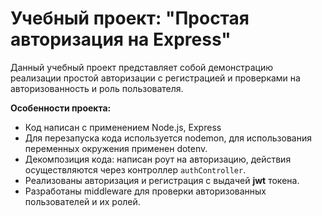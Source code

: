 # Учебный проект: "Простая авторизация на Express"

Данный учебный проект представляет собой демонстрацию реализации простой авторизации с регистрацией и проверками на авторизованность и роль пользователя.

**Особенности проекта:**
* Код написан с применением Node.js, Express
* Для перезапуска кода используется nodemon, для использования переменных окружения применен dotenv.
* Декомпозиция кода: написан роут на авторизацию, действия осуществляются через контроллер `authController`.
* Реализованы авторизация и регистрация с выдачей **jwt** токена.
* Разработаны middleware для проверки авторизованных пользователей и их ролей.